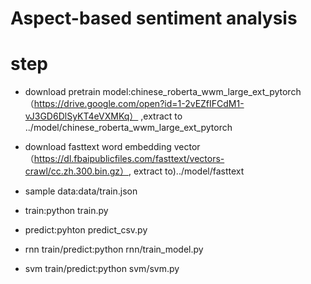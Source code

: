 # Aspect-based sentiment analysis 
# step
- download pretrain model:chinese_roberta_wwm_large_ext_pytorch（https://drive.google.com/open?id=1-2vEZfIFCdM1-vJ3GD6DlSyKT4eVXMKq） ,extract to ../model/chinese_roberta_wwm_large_ext_pytorch 
- download fasttext word embedding vector（https://dl.fbaipublicfiles.com/fasttext/vectors-crawl/cc.zh.300.bin.gz）, extract to)../model/fasttext
- sample data:data/train.json
- train:python train.py
- predict:pyhton predict_csv.py

- rnn train/predict:python rnn/train_model.py
- svm train/predict:python svm/svm.py
